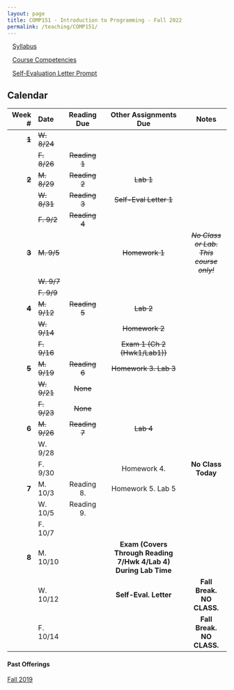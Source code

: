 ```yaml
---
layout: page
title: COMP151 - Introduction to Programming - Fall 2022
permalink: /teaching/COMP151/
---
```


&nbsp;&nbsp;&nbsp;[Syllabus](/teaching/COMP151/comp151-syllabus.pdf)

&nbsp;&nbsp;&nbsp;[Course Competencies](/teaching/COMP151/COMP151-Competencies.pdf)

&nbsp;&nbsp;&nbsp;[Self-Evaluation Letter Prompt](/teaching/COMP151/evalletter.pdf)


## Calendar

|Week \# | Date | Reading Due | Other Assignments Due | Notes |
| --: | :-- | :---: | :---: | :--: |
| ~~**1**~~ | ~~W. 8/24~~ | | |
| | ~~F. 8/26~~ | ~~Reading 1~~ | | |
| ~~**2**~~ | ~~M. 8/29~~ | ~~Reading 2~~ | ~~Lab 1~~ | |
| | ~~W. 8/31~~ | ~~Reading 3~~ | ~~Self-Eval Letter 1~~ | |
| | ~~F. 9/2~~  | ~~Reading 4~~ | | |
| ~~**3**~~ | ~~M. 9/5~~  | |  ~~Homework 1~~ | ~~*No Class or Lab. <br>This course only!*~~ |
| | ~~W. 9/7~~  |  | | |
| | ~~F. 9/9~~  |  | | |
| ~~**4**~~ | ~~M. 9/12~~  | ~~Reading 5~~ | ~~Lab 2~~ | |
| | ~~W. 9/14~~  |  | ~~Homework 2~~ | |
| | ~~F. 9/16~~  | | ~~Exam 1 (Ch 2 (Hwk1/Lab1))~~ | |
| ~~**5**~~ | ~~M. 9/19~~  | ~~Reading 6~~ | ~~Homework 3. Lab 3~~ |  |
| | ~~W. 9/21~~  | ~~None~~ | | |
| | ~~F. 9/23~~  | ~~None~~ | | |
| **6** | ~~M. 9/26~~  | ~~Reading 7~~ | ~~Lab 4~~ |  |
| | W. 9/28  | | | |
| | F. 9/30  | | Homework 4. | **No Class Today**|
| **7** | M. 10/3 | Reading 8.  | Homework 5. Lab 5 | |
| | W. 10/5 | Reading 9. | | |
| | F. 10/7  |  |   |  |
| **8** | M. 10/10  |  | **Exam (Covers Through Reading 7/Hwk 4/Lab 4) During Lab Time**  | |
| | W. 10/12  | | **Self-Eval. Letter** | **Fall Break. NO CLASS.** |
| | F. 10/14  |  |  | **Fall Break. NO CLASS.**|



#### Past Offerings

[Fall 2019](/teaching/COMP151/fa19/)
